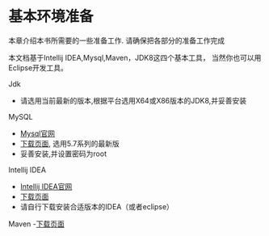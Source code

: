 # 基本环境准备
本章介绍本书所需要的一些准备工作. 请确保把各部分的准备工作完成

本文档基于Intellij IDEA,Mysql,Maven，JDK8这四个基本工具，
当然你也可以用Eclipse开发工具。

Jdk

- 请选用当前最新的版本,根据平台选用X64或X86版本的JDK8,并妥善安装

MySQL

- [Mysql官网](https://dev.mysql.com/)
- [下载页面](https://dev.mysql.com/downloads/), 选用5.7系列的最新版
- 妥善安装,并设置密码为root


Intellij IDEA
- [Intellij IDEA官网](https://www.jetbrains.com/idea/)
- [下载页面](https://www.jetbrains.com/idea/download/)
- 请自行下载安装合适版本的IDEA（或者eclipse）


Maven
-[下载页面](http://maven.apache.org/download.cgi)

